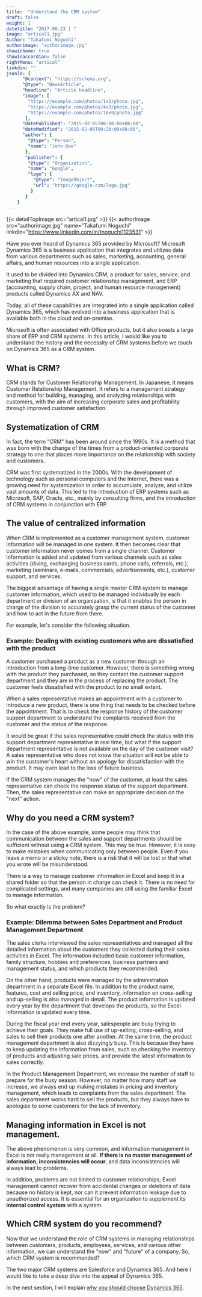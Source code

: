 ```yaml
---
title:  "Understand the CRM system"
draft: false
weight: 1
datetitle: "2017.08.23 | "
image: "artical1.jpg"
Author: "Takafumi Noguchi"
authorimage: "authorimage.jpg"
showinhome: true
showinaccordian: false
rightMenu: "artical"
linkdin: ""
jsonld: {
      "@context": "https://schema.org",
      "@type": "NewsArticle",
      "headline": "Article headline",
      "image": [
        "https://example.com/photos/1x1/photo.jpg",
        "https://example.com/photos/4x3/photo.jpg",
        "https://example.com/photos/16x9/photo.jpg"
       ],
      "datePublished": "2015-02-05T08:00:00+08:00",
      "dateModified": "2015-02-05T09:20:00+08:00",
      "author": {
        "@type": "Person",
        "name": "John Doe"
       },
       "publisher": {
        "@type": "Organization",
        "name": "Google",
        "logo": {
          "@type": "ImageObject",
          "url": "https://google.com/logo.jpg"
         }
       }
    }
---
```

{{< detailTopImage src="artical1.jpg" >}}
{{< authorImage src="authorimage.jpg" name="Takafumi Noguchi" linkdin="https://www.linkedin.com/in/tnoguchi1123531" >}}
<!-- Intro  -->
Have you ever heard of Dynamics 365 provided by Microsoft? Microsoft Dynamics 365 is a business application that integrates and utilizes data from various departments such as sales, marketing, accounting, general affairs, and human resources into a single application.

It used to be divided into Dynamics CRM, a product for sales, service, and marketing that required customer relationship management, and ERP (accounting, supply chain, project, and human resource management) products called Dynamics AX and NAV.

Today, all of these capabilities are integrated into a single application called Dynamics 365, which has evolved into a business application that is available both in the cloud and on-premise.

Microsoft is often associated with Office products, but it also boasts a large share of ERP and CRM systems. In this article, I would like you to understand the history and the necessity of CRM systems before we touch on Dynamics 365 as a CRM system.


## What is CRM?
CRM stands for Customer Relationship Management. In Japanese, it means Customer Relationship Management. It refers to a management strategy and method for building, managing, and analyzing relationships with customers, with the aim of increasing corporate sales and profitability through improved customer satisfaction.

## Systematization of CRM
In fact, the term "CRM" has been around since the 1990s. It is a method that was born with the change of the times from a product-oriented corporate strategy to one that places more importance on the relationship with society and customers.

CRM was first systematized in the 2000s. With the development of technology such as personal computers and the Internet, there was a growing need for systemization in order to accumulate, analyze, and utilize vast amounts of data. This led to the introduction of ERP systems such as Microsoft, SAP, Oracle, etc., mainly by consulting firms, and the introduction of CRM systems in conjunction with ERP.

## The value of centralized information
When CRM is implemented as a customer management system, customer information will be managed in one system. It then becomes clear that customer information never comes from a single channel. Customer information is added and updated from various channels such as sales activities (diving, exchanging business cards, phone calls, referrals, etc.), marketing (seminars, e-mails, commercials, advertisements, etc.), customer support, and services.

The biggest advantage of having a single master CRM system to manage customer information, which used to be managed individually by each department or division of an organization, is that it enables the person in charge of the division to accurately grasp the current status of the customer and how to act in the future from there.

For example, let's consider the following situation.
### Example: Dealing with existing customers who are dissatisfied with the product
A customer purchased a product as a new customer through an introduction from a long-time customer. However, there is something wrong with the product they purchased, so they contact the customer support department and they are in the process of replacing the product. The customer feels dissatisfied with the product to no small extent.

When a sales representative makes an appointment with a customer to introduce a new product, there is one thing that needs to be checked before the appointment. That is to check the response history of the customer support department to understand the complaints received from the customer and the status of the response.

It would be great if the sales representative could check the status with this support department representative in real time, but what if the support department representative is not available on the day of the customer visit? A sales representative who does not know the situation will not be able to win the customer's heart without an apology for dissatisfaction with the product. It may even lead to the loss of future business.

If the CRM system manages the "now" of the customer, at least the sales representative can check the response status of the support department. Then, the sales representative can make an appropriate decision on the "next" action.

## Why do you need a CRM system?
In the case of the above example, some people may think that communication between the sales and support departments should be sufficient without using a CRM system. This may be true. However, it is easy to make mistakes when communicating only between people. Even if you leave a memo or a sticky note, there is a risk that it will be lost or that what you wrote will be misunderstood.

There is a way to manage customer information in Excel and keep it in a shared folder so that the person in charge can check it. There is no need for complicated settings, and many companies are still using the familiar Excel to manage information.

So what exactly is the problem?
### Example: Dilemma between Sales Department and Product Management Department
The sales clerks interviewed the sales representatives and managed all the detailed information about the customers they collected during their sales activities in Excel. The information included basic customer information, family structure, hobbies and preferences, business partners and management status, and which products they recommended.

On the other hand, products were managed by the administration department in a separate Excel file. In addition to the product name, features, cost and selling price, and inventory, information on cross-selling and up-selling is also managed in detail. The product information is updated every year by the department that develops the products, so the Excel information is updated every time.

During the fiscal year end every year, salespeople are busy trying to achieve their goals. They make full use of up-selling, cross-selling, and sales to sell their products one after another. At the same time, the product management department is also dizzyingly busy. This is because they have to keep updating the information from sales, such as checking the inventory of products and adjusting sale prices, and provide the latest information to sales correctly.

In the Product Management Department, we increase the number of staff to prepare for the busy season. However, no matter how many staff we increase, we always end up making mistakes in pricing and inventory management, which leads to complaints from the sales department. The sales department works hard to sell the products, but they always have to apologize to some customers for the lack of inventory.

## Managing information in Excel is not management.
The above phenomenon is very common, and information management in Excel is not really management at all. **If there is no master management of information, inconsistencies will occur**, and data inconsistencies will always lead to problems.

In addition, problems are not limited to customer relationships; Excel management cannot recover from accidental changes or deletions of data because no history is kept, nor can it prevent information leakage due to unauthorized access. It is essential for an organization to supplement its **internal control system** with a system.

## Which CRM system do you recommend?
Now that we understand the role of CRM systems in managing relationships between customers, products, employees, services, and various other information, we can understand the "now" and "future" of a company. So, which CRM system is recommended?

The two major CRM systems are Salesforce and Dynamics 365. And here I would like to take a deep dive into the appeal of Dynamics 365.

In the next section, I will explain [why you should choose Dynamics 365]().
&nbsp;

